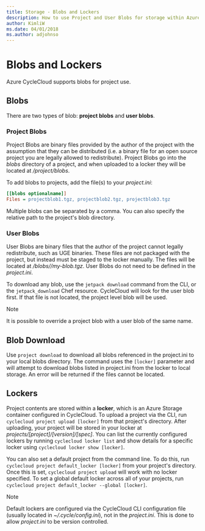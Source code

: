 ```yaml
---
title: Storage - Blobs and Lockers
description: How to use Project and User Blobs for storage within Azure CycleCloud.
author: KimliW
ms.date: 04/01/2018
ms.author: adjohnso
---
```


# Blobs and Lockers

Azure CycleCloud supports blobs for project use.

## Blobs

There are two types of blob: **project blobs** and **user blobs**.

### Project Blobs

Project Blobs are binary files provided by the author of the project with the assumption that they can be distributed (i.e. a binary file for an open source project you are legally allowed to redistribute). Project Blobs go into the _blobs_ directory of a project, and when uploaded to a locker they will be located at _/project/blobs_.

To add blobs to projects, add the file(s) to your _project.ini_:

``` ini
[[blobs optionalname]]
Files = projectblob1.tgz, projectblob2.tgz, projectblob3.tgz
```

Multiple blobs can be separated by a comma. You can also specify the relative path to the project's blob directory.

### User Blobs

User Blobs are binary files that the author of the project cannot legally redistribute, such as UGE binaries. These files are not packaged with the project, but instead must be staged to the locker manually. The files will be located at _/blobs//my-blob.tgz_. User Blobs do not need to be defined in the _project.ini_.

To download any blob, use the `jetpack download` command from the CLI, or the `jetpack_download` Chef resource. CycleCloud will look for the user blob first. If that file is not located, the project level blob will be used.

> [!NOTE]
> It is possible to override a project blob with a user blob of the same name.

## Blob Download

Use `project download` to download all blobs referenced in the project.ini to your local blobs directory. The command uses the `[locker]` parameter and will attempt to download blobs listed in project.ini from the locker to local storage. An error will be returned if the files cannot be located.

## Lockers

Project contents are stored within a **locker**, which is an Azure Storage container configured in CycleCloud. To upload a project via the CLI, run `cyclecloud project upload [locker]` from that project's directory. After uploading, your project will be stored in your locker at *projects/[project]/[version]/[spec]*. You can list the currently configured lockers by running `cyclecloud locker list` and show details for a specific locker using `cyclecloud locker show [locker]`.

You can also set a default project from the command line. To do this, run `cyclecloud project default_locker [locker]` from your project's directory. Once this is set, `cyclecloud project upload` will work with no locker specified. To set a global default locker across all of your projects, run `cyclecloud project default_locker --global [locker]`.

> [!NOTE]
> Default lockers are configured via the CycleCloud CLI configuration file (usually located in _~/.cycle/config.ini_),
> not in the _project.ini_. This is done to allow _project.ini_ to be version controlled.
